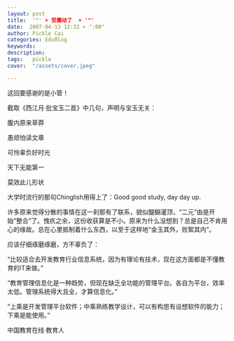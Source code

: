 ```yaml
---
layout: post  
title:  '"' + 受震动了  + '"'
date:  2007-04-13 12:32 + ":00" 
author: Pickle Cai  
categories: EduBlog  
keywords: 
description:   
tags:	pickle   
cover:  "/assets/cover.jpeg"  

---  
```

    
这回要感谢的是小管！

 

截取《西江月·批宝玉二首》中几句，声明与宝玉无关：

 

腹内原来草莽

愚顽怕读文章

可怜辜负好时光

天下无能第一

莫效此儿形状

 

大学时流行的那句Chinglish用得上了：Good good study, day day up.

 

许多原来觉得分散的事情在这一刹那有了联系，貌似醍醐灌顶，“二元”由是开始“整合”了。愧疚之余，这份收获算是不小。原来为什么没想到？总是自己不肯用心的缘故。总在心里抵制着什么东西，以至于这样地“金玉其外，败絮其内”。

 

应该仔细琢磨琢磨，方不辜负了：

“比较适合去开发教育行业信息系统，因为有理论有技术，现在这方面都是不懂教育的IT来做。”



“教育管理信息化是一种趋势，但现在缺乏全功能的管理平台。各自为平台，效率太低。管理系统得大且全，才算信息化。”



“上乘是开发管理平台软件；中乘熟练教学设计，可以有构思有设想软件的能力；下乘是能使用。”







		    
 中国教育在线·教育人

